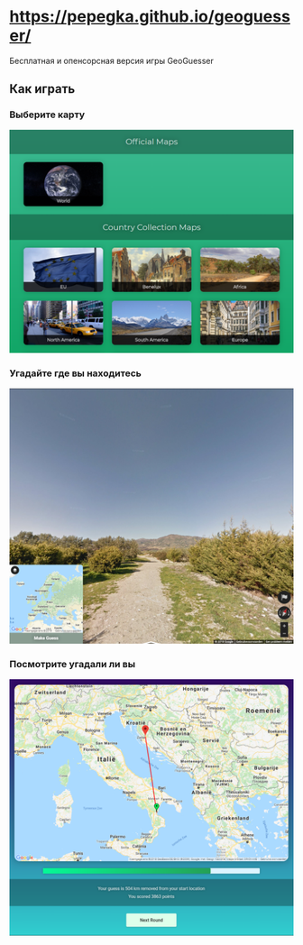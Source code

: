 # https://pepegka.github.io/geoguesser/
Бесплатная и опенсорсная версия игры GeoGuesser

## Как играть

### Выберите карту

![Image of choosing a map](screenshots/choosemap.png)

### Угадайте где вы находитесь

![Image of street view](screenshots/guess.png)

### Посмотрите угадали ли вы

![Overview of score](screenshots/score.png)
